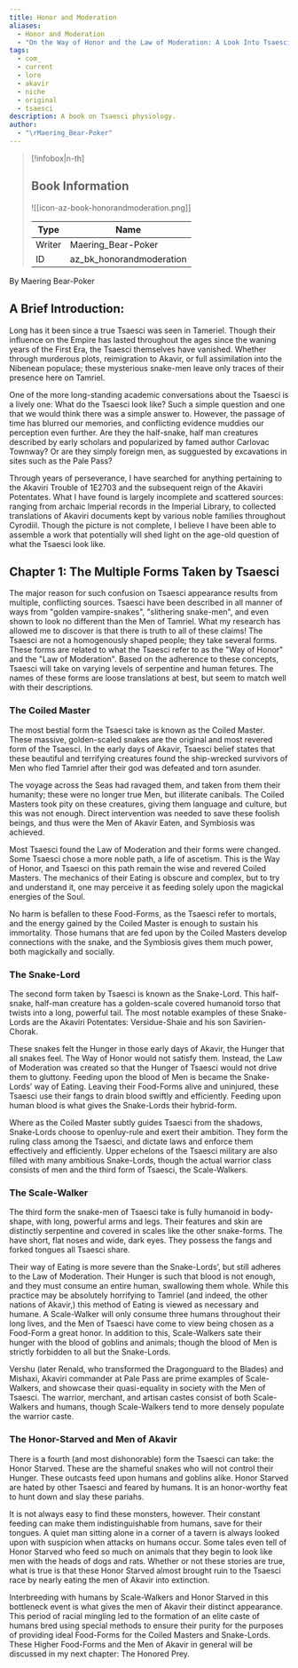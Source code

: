 ```yaml
---
title: Honor and Moderation
aliases:
  - Honor and Moderation
  - "On the Way of Honor and the Law of Moderation: A Look Into Tsaesci Physiology"
tags:
  - com_
  - current
  - lore
  - akavir
  - niche
  - original
  - tsaesci
description: A book on Tsaesci physiology.
author:
  - "\rMaering_Bear-Poker"
---
```

> [!infobox|n-th]
> 
> ## Book Information
> 
> ![[icon-az-book-honorandmoderation.png]]
> 
> | Type | Name |
> | --- | --- |
> | Writer | Maering_Bear-Poker |
> | ID | az_bk_honorandmoderation |

By Maering Bear-Poker  
## A Brief Introduction:  
Long has it been since a true Tsaesci was seen in Tameriel. Though their influence on the Empire has lasted throughout the ages since the waning years of the First Era, the Tsaesci themselves have vanished. Whether through murderous plots, reimigration to Akavir, or full assimilation into the Nibenean populace; these mysterious snake-men leave only traces of their presence here on Tamriel.  
  
One of the more long-standing academic conversations about the Tsaesci is a lively one: What do the Tsaesci look like? Such a simple question and one that we would think there was a simple answer to. However, the passage of time has blurred our memories, and conflicting evidence muddies our perception even further. Are they the half-snake, half man creatures described by early scholars and popularized by famed author Carlovac Townway? Or are they simply foreign men, as sugguested by excavations in sites such as the Pale Pass?  
  
Through years of perseverance, I have searched for anything pertaining to the Akaviri Trouble of 1E2703 and the subsequent reign of the Akaviri Potentates. What I have found is largely incomplete and scattered sources: ranging from archaic Imperial records in the Imperial Library, to collected translations of Akaviri documents kept by various noble families throughout Cyrodiil. Though the picture is not complete, I believe I have been able to assemble a work that potentially will shed light on the age-old question of what the Tsaesci look like.  
## Chapter 1: The Multiple Forms Taken by Tsaesci  
The major reason for such confusion on Tsaesci appearance results from multiple, conflicting sources. Tsaesci have been described in all manner of ways from "golden vampire-snakes", "slithering snake-men", and even shown to look no different than the Men of Tamriel. What my research has allowed me to discover is that there is truth to all of these claims! The Tsaesci are not a homogenously shaped people; they take several forms. These forms are related to what the Tsaesci refer to as the "Way of Honor" and the "Law of Moderation". Based on the adherence to these concepts, Tsaesci will take on varying levels of serpentine and human fetures. The names of these forms are loose translations at best, but seem to match well with their descriptions.  
### The Coiled Master  
The most bestial form the Tsaesci take is known as the Coiled Master. These massive, golden-scaled snakes are the original and most revered form of the Tsaesci. In the early days of Akavir, Tsaesci belief states that these beautiful and terrifying creatures found the ship-wrecked survivors of Men who fled Tamriel after their god was defeated and torn asunder.  
  
The voyage across the Seas had ravaged them, and taken from them their humanity; these were no longer true Men, but illiterate canibals. The Coiled Masters took pity on these creatures, giving them language and culture, but this was not enough. Direct intervention was needed to save these foolish beings, and thus were the Men of Akavir Eaten, and Symbiosis was achieved.  
  
Most Tsaesci found the Law of Moderation and their forms were changed. Some Tsaesci chose a more noble path, a life of ascetism. This is the Way of Honor, and Tsaesci on this path remain the wise and revered Coiled Masters. The mechanics of their Eating is obscure and complex, but to try and understand it, one may perceive it as feeding solely upon the magickal energies of the Soul.  
  
No harm is befallen to these Food-Forms, as the Tsaesci refer to mortals, and the energy gained by the Coiled Master is enough to sustain his immortality. Those humans that are fed upon by the Coiled Masters develop connections with the snake, and the Symbiosis gives them much power, both magickally and socially.  
### The Snake-Lord  
The second form taken by Tsaesci is known as the Snake-Lord. This half-snake, half-man creature has a golden-scale covered humanoid torso that twists into a long, powerful tail. The most notable examples of these Snake-Lords are the Akaviri Potentates: Versidue-Shaie and his son Savirien-Chorak.  
  
These snakes felt the Hunger in those early days of Akavir, the Hunger that all snakes feel. The Way of Honor would not satisfy them. Instead, the Law of Moderation was created so that the Hunger of Tsaesci would not drive them to gluttony. Feeding upon the blood of Men is became the Snake-Lords’ way of Eating. Leaving their Food-Forms alive and uninjured, these Tsaesci use their fangs to drain blood swiftly and efficiently. Feeding upon human blood is what gives the Snake-Lords their hybrid-form.  
  
Where as the Coiled Master subtly guides Tsaesci from the shadows, Snake-Lords choose to openluy-rule and exert their ambition. They form the ruling class among the Tsaesci, and dictate laws and enforce them effectively and efficiently. Upper echelons of the Tsaesci military are also filled with many ambitious Snake-Lords, though the actual warrior class consists of men and the third form of Tsaesci, the Scale-Walkers.  
### The Scale-Walker  
The third form the snake-men of Tsaesci take is fully humanoid in body-shape, with long, powerful arms and legs. Their features and skin are distinctly serpentine and covered in scales like the other snake-forms. The have short, flat noses and wide, dark eyes. They possess the fangs and forked tongues all Tsaesci share.  
  
Their way of Eating is more severe than the Snake-Lords’, but still adheres to the Law of Moderation. Their Hunger is such that blood is not enough, and they must consume an entire human, swallowing them whole. While this practice may be absolutely horrifying to Tamriel (and indeed, the other nations of Akavir,) this method of Eating is viewed as necessary and humane. A Scale-Walker will only consume three humans throughout their long lives, and the Men of Tsaesci have come to view being chosen as a Food-Form a great honor. In addition to this, Scale-Walkers sate their hunger with the blood of goblins and animals; though the blood of Men is strictly forbidden to all but the Snake-Lords.  
  
Vershu (later Renald, who transformed the Dragonguard to the Blades) and Mishaxi, Akaviri commander at Pale Pass are prime examples of Scale-Walkers, and showcase their quasi-equality in society with the Men of Tsaesci. The warrior, merchant, and artisan castes consist of both Scale-Walkers and humans, though Scale-Walkers tend to more densely populate the warrior caste.  
### The Honor-Starved and Men of Akavir  
There is a fourth (and most dishonorable) form the Tsaesci can take: the Honor Starved. These are the shameful snakes who will not control their Hunger. These outcasts feed upon humans and goblins alike. Honor Starved are hated by other Tsaesci and feared by humans. It is an honor-worthy feat to hunt down and slay these pariahs.  
  
It is not always easy to find these monsters, however. Their constant feeding can make them indistinguishable from humans, save for their tongues. A quiet man sitting alone in a corner of a tavern is always looked upon with suspicion when attacks on humans occur. Some tales even tell of Honor Starved who feed so much on animals that they begin to look like men with the heads of dogs and rats. Whether or not these stories are true, what is true is that these Honor Starved almost brought ruin to the Tsaesci race by nearly eating the men of Akavir into extinction.  
  
Interbreeding with humans by Scale-Walkers and Honor Starved in this bottleneck event is what gives the men of Akavir their distinct appearance. This period of racial mingling led to the formation of an elite caste of humans bred using special methods to ensure their purity for the purposes of providing ideal Food-Forms for the Coiled Masters and Snake-Lords. These Higher Food-Forms and the Men of Akavir in general will be discussed in my next chapter: The Honored Prey.
